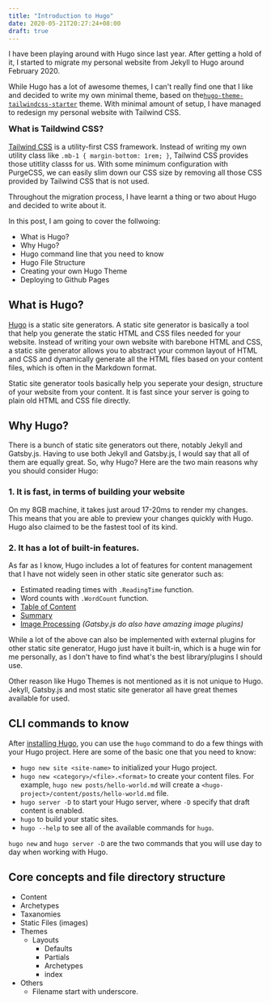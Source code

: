 ```yaml
---
title: "Introduction to Hugo"
date: 2020-05-21T20:27:24+08:00
draft: true
---
```


I have been playing around with Hugo since last year. After getting a hold of
it, I started to migrate my personal website from Jekyll to Hugo around
February 2020.

While Hugo has a lot of awesome themes, I can't really find one that I like and
decided to write my own minimal theme, based on the[`hugo-theme-tailwindcss-starter`][0]
theme. With minimal amount of setup, I have managed to redesign my personal
website with Tailwind CSS.

<div class="callout callout-info">
  <h3 style="margin-top: 0">What is Taildwind CSS?</h3>
  <p>
    <a href="https://tailwindcss.com/">Tailwind CSS</a> is a utility-first CSS framework.
    Instead of writing my own utility class like <code>.mb-1 { margin-bottom: 1rem; }</code>,
    Tailwind CSS provides those utitlity classs for us. With some minimum
    configuration with PurgeCSS, we can easily slim down our CSS size by
    removing all those CSS provided by Tailwind CSS that is not used.
  </p>
</div>

Throughout the migration process, I have learnt a thing or two about Hugo and
decided to write about it.

In this post, I am going to cover the follwoing:

- What is Hugo?
- Why Hugo?
- Hugo command line that you need to know
- Hugo File Structure
- Creating your own Hugo Theme
- Deploying to Github Pages

## What is Hugo?

[Hugo][1] is a static site generators. A static site generator is basically a
tool that help you generate the static HTML and CSS files needed for your
website. Instead of writing your own website with barebone HTML and CSS,
a static site generator allows you to abstract your common layout of HTML and
CSS and dynamically generate all the HTML files based on your content files,
which is often in the Markdown format.

Static site generator tools basically help you seperate your design, structure
of your website from your content. It is fast since your server is going to
plain old HTML and CSS file directly.

## Why Hugo?

There is a bunch of static site generators out there, notably Jekyll and Gatsby.js.
Having to use both Jekyll and Gatsby.js, I would say that all of them are equally great.
So, why Hugo? Here are the two main reasons why you should consider Hugo:

### 1. It is fast, in terms of building your website

On my 8GB machine, it takes just aroud 17-20ms to render my changes. This means
that you are able to preview your changes quickly with Hugo. Hugo also claimed
to be the fastest tool of its kind.

### 2. It has a lot of built-in features.

As far as I know, Hugo includes a lot of features for content management
that I have not widely seen in other static site generator such as:

- Estimated reading times with `.ReadingTime` function.
- Word counts with `.WordCount` function.
- [Table of Content](https://gohugo.io/content-management/toc/)
- [Summary](https://gohugo.io/content-management/summaries/)
- [Image Processing](https://gohugo.io/content-management/image-processing/)
  _(Gatsby.js do also have amazing image plugins)_

While a lot of the above can also be implemented with external plugins for
other static site generator, Hugo just have it built-in, which is a huge win
for me personally, as I don't have to find what's the best library/plugins I
should use.

<div class="callout callout-info">
  <p>
    Other reason like  Hugo Themes is not mentioned as it is not unique to Hugo.
    Jekyll, Gatsby.js and most static site generator all have great themes
    available for used.
  </p>
</div>

## CLI commands to know

After [installing Hugo](https://gohugo.io/getting-started/installing/), you can
use the `hugo` command to do a few things with your Hugo project. Here are some
of the basic one that you need to know:

- `hugo new site <site-name>` to initialized your Hugo project.
- `hugo new <category>/<file>.<format>` to create your content files. For
  example, `hugo new posts/hello-world.md` will create a
  `<hugo-project>/content/posts/hello-world.md` file.
- `hugo server -D` to start your Hugo server, where `-D` specify that draft
  content is enabled.
- `hugo` to build your static sites.
- `hugo --help` to see all of the available commands for `hugo`.

`hugo new` and `hugo server -D` are the two commands that you will use day to
day when working with Hugo.

## Core concepts and file directory structure

- Content
- Archetypes
- Taxanomies
- Static Files (images)
- Themes
  - Layouts
    - Defaults
    - Partials
    - Archetypes
    - index
- Others
  - Filename start with underscore.

[0]: https://github.com/dirkolbrich/hugo-theme-tailwindcss-starter
[1]: https://gohugo.io/
